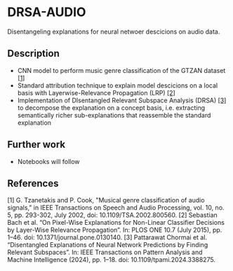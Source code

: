 # DRSA-AUDIO
Disentangeling explanations for neural netwoer descicions on audio data.

## Description
- CNN model to perform music genre classification of the GTZAN dataset [[1]](#1)
- Standard attribution technique to explain model descicions on a local basis with Layerwise-Relevance Propagation (LRP) [[2]](#2)
- Implementation of DIsentangled Relevant Subspace Analysis (DRSA) [[3]](#3) to decompose the explanation on a concept basis, i.e. extracting semantically richer sub-explanations that reassemble the standard explanation

## Further work
- Notebooks will follow

## References
<a id="1">[1]</a> 
G. Tzanetakis and P. Cook, "Musical genre classification of audio signals," in IEEE Transactions on Speech and Audio Processing, vol. 10, no. 5, pp. 293-302, July 2002, doi: 10.1109/TSA.2002.800560.
<a id="2">[2]</a> 
Sebastian Bach et al. “On Pixel-Wise Explanations for Non-Linear Classifier Decisions by Layer-Wise Relevance Propagation”. In: PLOS ONE 10.7 (July 2015), pp. 1–46. doi: 10.1371/journal.pone.0130140. 
<a id="3">[3]</a> 
Pattarawat Chormai et al. “Disentangled Explanations of Neural Network Predictions by Finding Relevant Subspaces”. In: IEEE Transactions on Pattern Analysis and Machine Intelligence (2024), pp. 1–18. doi: 10.1109/tpami.2024.3388275.

